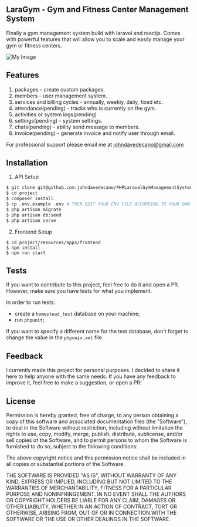 ## LaraGym - Gym and Fitness Center Management System

Finally a gym management system build with laravel and reactjs. Comes with powerful features that will allow you to scale and easily manage your gym or fitness centers.

![My Image](https://raw.github.com/johndavedecano/PHPLaravelGymManagementSystem/master/screenshot.png)

## Features

1. packages - create custom packages.
2. members - user management system.
3. services and billing cycles - annually, weekly, daily, fixed etc.
4. attendance(pending) - tracks who is currently on the gym.
5. activities or system logs(pending)
6. settings(pending) - system settings.
7. chats(pending) - ability send message to members.
8. invoice(pending) - generate invoice and notify user through email.

For professional support please email me at johndavedecano@gmail.com

## Installation

1. API Setup

```bash
$ git clone git@github.com:johndavedecano/PHPLaravelGymManagementSystem.git project
$ cd project
$ composer install
$ cp .env.example .env # THEN EDIT YOUR ENV FILE ACCORDING TO YOUR OWN SETTINGS.
$ php artisan migrate
$ php artisan db:seed
$ php artisan serve
```

2. Frontend Setup

```base
$ cd project/resources/apps/frontend
$ npm install
$ npm run start
```

## Tests

If you want to contribute to this project, feel free to do it and open a PR. However, make sure you have tests for what you implement.

In order to run tests:

* create a `homestead_test` database on your machine;
* run `phpunit`;

If you want to specify a different name for the test database, don't forget to change the value in the `phpunix.xml` file.

## Feedback

I currently made this project for personal purposes. I decided to share it here to help anyone with the same needs. If you have any feedback to improve it, feel free to make a suggestion, or open a PR!

## License

Permission is hereby granted, free of charge, to any person obtaining a copy of this software and associated documentation files (the "Software"), to deal in the Software without restriction, including without limitation the rights to use, copy, modify, merge, publish, distribute, sublicense, and/or sell copies of the Software, and to permit persons to whom the Software is furnished to do so, subject to the following conditions:

The above copyright notice and this permission notice shall be included in all copies or substantial portions of the Software.

THE SOFTWARE IS PROVIDED "AS IS", WITHOUT WARRANTY OF ANY KIND, EXPRESS OR IMPLIED, INCLUDING BUT NOT LIMITED TO THE WARRANTIES OF MERCHANTABILITY, FITNESS FOR A PARTICULAR PURPOSE AND NONINFRINGEMENT. IN NO EVENT SHALL THE AUTHORS OR COPYRIGHT HOLDERS BE LIABLE FOR ANY CLAIM, DAMAGES OR OTHER LIABILITY, WHETHER IN AN ACTION OF CONTRACT, TORT OR OTHERWISE, ARISING FROM, OUT OF OR IN CONNECTION WITH THE SOFTWARE OR THE USE OR OTHER DEALINGS IN THE SOFTWARE.
